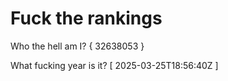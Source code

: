 # Fuck the rankings

Who the hell am I?
{ 32638053 }

What fucking year is it?
[ 2025-03-25T18:56:40Z ]
